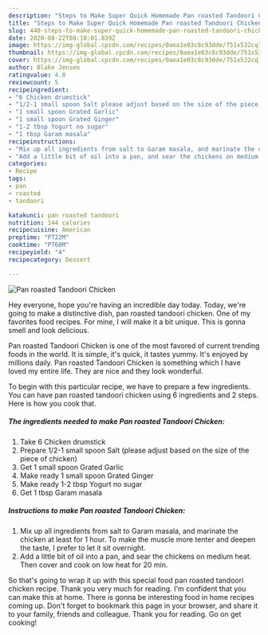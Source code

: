 ```yaml
---
description: "Steps to Make Super Quick Homemade Pan roasted Tandoori Chicken"
title: "Steps to Make Super Quick Homemade Pan roasted Tandoori Chicken"
slug: 440-steps-to-make-super-quick-homemade-pan-roasted-tandoori-chicken
date: 2020-08-22T08:10:01.839Z
image: https://img-global.cpcdn.com/recipes/0aea1e03c8c93dde/751x532cq70/pan-roasted-tandoori-chicken-recipe-main-photo.jpg
thumbnail: https://img-global.cpcdn.com/recipes/0aea1e03c8c93dde/751x532cq70/pan-roasted-tandoori-chicken-recipe-main-photo.jpg
cover: https://img-global.cpcdn.com/recipes/0aea1e03c8c93dde/751x532cq70/pan-roasted-tandoori-chicken-recipe-main-photo.jpg
author: Blake Jensen
ratingvalue: 4.8
reviewcount: 5
recipeingredient:
- "6 Chicken drumstick"
- "1/2-1 small spoon Salt please adjust based on the size of the piece of chicken"
- "1 small spoon Grated Garlic"
- "1 small spoon Grated Ginger"
- "1-2 tbsp Yogurt no sugar"
- "1 tbsp Garam masala"
recipeinstructions:
- "Mix up all ingredients from salt to Garam masala, and marinate the chicken at least for 1 hour. To make the muscle more tenter and deepen the taste, I prefer to let it sit overnight."
- "Add a little bit of oil into a pan, and sear the chickens on medium heat. Then cover and cook on low heat for 20 min."
categories:
- Recipe
tags:
- pan
- roasted
- tandoori

katakunci: pan roasted tandoori 
nutrition: 144 calories
recipecuisine: American
preptime: "PT22M"
cooktime: "PT60M"
recipeyield: "4"
recipecategory: Dessert

---
```



![Pan roasted Tandoori Chicken](https://img-global.cpcdn.com/recipes/0aea1e03c8c93dde/751x532cq70/pan-roasted-tandoori-chicken-recipe-main-photo.jpg)

Hey everyone, hope you're having an incredible day today. Today, we're going to make a distinctive dish, pan roasted tandoori chicken. One of my favorites food recipes. For mine, I will make it a bit unique. This is gonna smell and look delicious.



Pan roasted Tandoori Chicken is one of the most favored of current trending foods in the world. It is simple, it's quick, it tastes yummy. It's enjoyed by millions daily. Pan roasted Tandoori Chicken is something which I have loved my entire life. They are nice and they look wonderful.


To begin with this particular recipe, we have to prepare a few ingredients. You can have pan roasted tandoori chicken using 6 ingredients and 2 steps. Here is how you cook that.

##### The ingredients needed to make Pan roasted Tandoori Chicken:

1. Take 6 Chicken drumstick
1. Prepare 1/2-1 small spoon Salt (please adjust based on the size of the piece of chicken)
1. Get 1 small spoon Grated Garlic
1. Make ready 1 small spoon Grated Ginger
1. Make ready 1-2 tbsp Yogurt no sugar
1. Get 1 tbsp Garam masala




##### Instructions to make Pan roasted Tandoori Chicken:

1. Mix up all ingredients from salt to Garam masala, and marinate the chicken at least for 1 hour. To make the muscle more tenter and deepen the taste, I prefer to let it sit overnight.
1. Add a little bit of oil into a pan, and sear the chickens on medium heat. Then cover and cook on low heat for 20 min.




So that's going to wrap it up with this special food pan roasted tandoori chicken recipe. Thank you very much for reading. I'm confident that you can make this at home. There is gonna be interesting food in home recipes coming up. Don't forget to bookmark this page in your browser, and share it to your family, friends and colleague. Thank you for reading. Go on get cooking!
